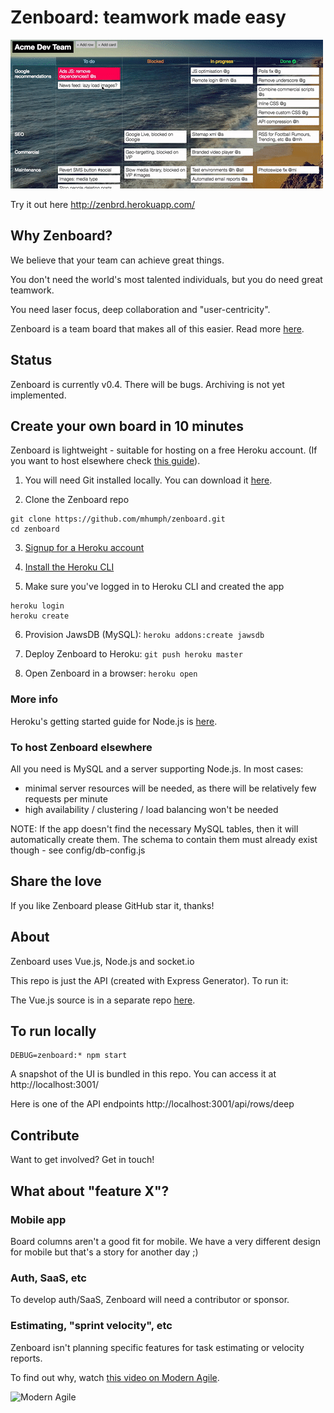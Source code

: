 # Zenboard: teamwork made easy

![Zenboard](etc/demo.gif)

Try it out here http://zenbrd.herokuapp.com/

## Why Zenboard?

We believe that your team can achieve great things.

You don't need the world's most talented individuals, but you do need great teamwork.

You need laser focus, deep collaboration and "user-centricity".

Zenboard is a team board that makes all of this easier. Read more [here](https://yojava.wordpress.com/2018/01/01/give-your-team-superpowers/).

## Status

Zenboard is currently v0.4. There will be bugs. Archiving is not yet implemented.

## Create your own board in 10 minutes

Zenboard is lightweight - suitable for hosting on a free Heroku account.
(If you want to host elsewhere check [this guide](#to-host-zenboard-elsewhere)).

1. You will need Git installed locally. You can download it [here](https://git-scm.com/downloads).

2. Clone the Zenboard repo
```
git clone https://github.com/mhumph/zenboard.git
cd zenboard
```

3. [Signup for a Heroku account](https://signup.heroku.com/)

4. [Install the Heroku CLI](https://devcenter.heroku.com/articles/heroku-cli)

5. Make sure you've logged in to Heroku CLI and created the app
```
heroku login
heroku create
```

6. Provision JawsDB (MySQL): `heroku addons:create jawsdb`

7. Deploy Zenboard to Heroku: `git push heroku master`

8. Open Zenboard in a browser: `heroku open`

### More info
Heroku's getting started guide for Node.js is [here](https://devcenter.heroku.com/articles/getting-started-with-nodejs#deploy-the-app).

### To host Zenboard elsewhere

All you need is MySQL and a server supporting Node.js. In most cases:
- minimal server resources will be needed, as there will be relatively few requests per minute
- high availability / clustering / load balancing won't be needed

NOTE: If the app doesn't find the necessary MySQL tables, then it will automatically create them. The schema to contain them must already exist though - see config/db-config.js

## Share the love

If you like Zenboard please GitHub star it, thanks!

## About

Zenboard uses Vue.js, Node.js and socket.io

This repo is just the API (created with Express Generator). To run it:

The Vue.js source is in a separate repo [here](https://github.com/mhumph/zenboard-vue).

## To run locally
```
DEBUG=zenboard:* npm start
```
A snapshot of the UI is bundled in this repo. You can access it at http://localhost:3001/

Here is one of the API endpoints http://localhost:3001/api/rows/deep

## Contribute

Want to get involved? Get in touch!

## What about "feature X"?

### Mobile app

Board columns aren't a good fit for mobile. We have a very different design for mobile but that's a story for another day ;)

### Auth, SaaS, etc

To develop auth/SaaS, Zenboard will need a contributor or sponsor.

### Estimating, "sprint velocity", etc

Zenboard isn't planning specific features for task estimating or velocity reports.

To find out why, watch [this video on Modern Agile](https://www.agilealliance.org/resources/videos/modern-agile/).

<img src="http://modernagile.org/img/modern_agile_wheel.svg" alt="Modern Agile" width="300" />


